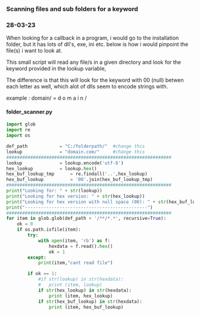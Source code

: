 ### Scanning files and sub folders for a keyword
### 28-03-23

When looking for a callback in a program, i would go to the installation folder, but it has lots of dll's, exe, ini etc. below is how i would pinpoint the file(s) i want to look at.

This small script will read any file/s in a given directory and look for the keyword provided in the lookup variable, 

The difference is that this will look for the keyword with 00 (null) betwen each letter as well, which alot of dlls seem to encode strings with.

example : domain/ = d o m a i n /

#### folder_scanner.py
```python
import glob
import re
import os

def_path 			= "C:/folderpath/"	#change this
lookup				= "domain.com/"		#change this
##############################################################
lookup 				= lookup.encode('utf-8')
hex_lookup 			= lookup.hex()
hex_buf_lookup_tmp 		= re.findall('..',hex_lookup)
hex_buf_lookup 			= '00'.join(hex_buf_lookup_tmp)
##############################################################
print("Looking for: " + str(lookup))
print("Looking for hex version: " + str(hex_lookup))
print("Looking for hex version with null space (00): " + str(hex_buf_lookup))
print("----------------------------------------------")
##############################################################
for item in glob.glob(def_path + '/**/*.*', recursive=True):
	ok = 0
	if os.path.isfile(item):
		try:
			with open(item, 'rb') as f:
				hexdata = f.read().hex()
				ok = 1
		except:
			print(item,"cant read file")

		if ok == 1:
			#if str(lookup) in str(hexdata):
			#	print (item, lookup)
			if str(hex_lookup) in str(hexdata):
				print (item, hex_lookup)
			if str(hex_buf_lookup) in str(hexdata):
				print (item, hex_buf_lookup)
```
